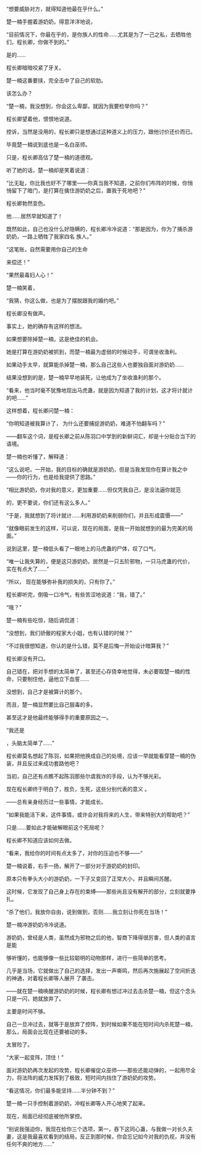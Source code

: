“想要威胁对方，就得知道他最在乎什么。”

楚一楠手握着游奶奶，得意洋洋地说，

“目前情况下，你最在乎的，是你族人的性命……尤其是为了一己之私，去牺牲他们，程长卿，你做不到的。”

是的……

程长卿暗暗咬紧了牙关。

楚一楠这番要挟，完全击中了自己的软肋。

该怎么办？

“楚一楠，我没想到，你会这么卑鄙，就因为我要检举你吗？”

程长卿望着他，恨恨地说道。

控诉，当然是没用的，程长卿只是想通过这种道义上的压力，跟他讨价还价而已。

毕竟楚一楠说到底也是一名白巫师。

只是，程长卿高估了楚一楠的道德观。

听了她的话，楚一楠却是笑着说道：

“比无耻，你比我也好不了哪里——你真当我不知道，之前你们布阵的时候，你悄悄留下了暗门，是打算在擒住游奶奶之后，置我于死地吧？”

程长卿勃然变色。

他……居然早就知道了！

既然如此，自己也没什么好隐瞒的，程长卿冷冷说道：“那是因为，你为了捕杀游奶奶，一路上牺牲了我家四名 族人。”

“这笔账，自然需要用你自己的生命

来偿还！”

“果然最毒妇人心！”

楚一楠笑着，

“我猜，你这么做，也是为了摆脱跟我的婚约吧。”

程长卿没有做声。

事实上，她的确存有这样的想法。

如果想要除掉楚一楠，这是绝佳的机会。

她是打算在游奶奶被抓到，而楚一楠最为虚弱的时候动手，可谓坐收渔利。

如果动手太早，就算能杀掉楚一楠，那么自己这些人也要独自面对游奶奶……

结果没想到的是，楚一楠早早地装死，让他成为了坐收渔利的那个。

“看来，他当时毫不犹豫地现出马虎蛊，就是因为知道了我的计划，这才将计就计的吧……”

这样想着，程长卿问楚一楠：

“你明知道被我算计了， 为什么还要捕捉游奶奶，难道不怕翻车吗？”

——翻车这个词，是程长卿之前从陈羽口中学到的新鲜词汇，却是十分贴合当下的语境。

楚一楠也听懂了，解释道：

“这么说吧，一开始，我的目标的确就是游奶奶，但是当我发现你在算计我之中——你的行为，也是给我提供了思路。”

“相比游奶奶，你对我的意义，更加重要……但仅凭我自己，是没法逼你就范

的，更不要说，你们还有这么多人。”

“于是，我就想到了将计就计……利用游奶奶来削弱你们，并且形成震慑——”

“就像眼前发生的这样，可以说，现在的局面，是我一开始就想到的最为完美的局面。”

说到这里，楚一楠低头看了一眼地上的马虎蛊的尸体，叹了口气，

“唯一让我失算的，便是这只游奶奶，居然是一只五阶邪物，一只马虎蛊的代价，实在有点大了……”

“所以， 现在能够弥补我的损失的，只有你了。”

程长卿听完，倒吸一口冷气，有些苦涩地说道：“我，错了。”

“哦？”

楚一楠有些吃惊，随后调侃道：

“没想到，我们骄傲的程家大小姐，也有认错的时候？”

“不过我很想知道，你认的是什么错，莫不是后悔一开始设计暗算我？”

程长卿没有开口。

自己错在，把对手想的太简单了，甚至还心存侥幸地觉得，未必要取楚一楠的性命，只要制住他，逼他立下血誓……

没想到，自己才是被算计的那个。

而且，楚一楠显然要比自己狠毒的多。

甚至这才是他最终能够得手的重要原因之一。

“我还是

，头脑太简单了……”

程长卿莫名想起了陈羽，如果把他换成自己的处境，应该一早就能看穿楚一楠的伪装，并且反过来成功套路他吧？

当初，自己还有点瞧不起陈羽那些尔虞我诈的手段，认为不够光彩。

现在程长卿终于明白了，胜负，生死，这些分别代表的意义 。

——总有亲身经历过一些事情，才能成长。

“如果我能活下来，这件事情，或许会对我将来的人生，带来特别大的帮助吧？”

只是……要如此才能破解眼前这个死局呢？

程长卿不知道应该如何去做。

“看来，我给你的时间有点太多了，对你的压迫也不够——”

楚一楠说着，右手一扬，解开了一部分对于游奶奶的封印。

原本只有拳头大小的游奶奶，一下子又变回了正常大小，并且瞬间苏醒。

这时候，它发现了自己身上存在的束缚——那些尚且没有解开的部分，立刻就要挣扎。

“杀了他们，我放你自由，说到做到，否则……我立刻让你死在当场！”

楚一楠冲游奶奶冷冷说道。

游奶奶，曾经是人类，虽然成为邪物之后的他，智商下降得很厉害，但人类的语言是能

够听懂的，也能够像一些比较聪明的动物那样，进行一些简单的思考。

几乎是当场，它就做出了自己的选择，发出一声嘶鸣，然后再次施展起了空间折迭的神通，对着程长卿等人展开 了袭击。

——就在楚一楠唤醒游奶奶的时候，程长卿有想过冲过去击杀楚一楠，但这个念头只是一闪，她就放弃了。

主要是时间不够。

自己一旦冲过去，就等于是放弃了控阵，到时候如果不能在短时间内杀死楚一楠，那么，局面会比现在还要被动的多。

太冒险了。

“大家一起变阵，顶住！”

面对游奶奶再次发起的攻势，程长卿催促众巫师——那些还能动弹的，一起用尽全力，将法阵的威力发挥到了极致，短时间内挡住了游奶奶的攻势。

“看这情况，你们最多能坚持……半分钟不到？”

楚一楠一只手控制着游奶奶，冲程长卿等人开心地笑了起来。

现在，局面已经彻底被他所掌控。

“别说我强迫你，我现在给你三个选项，第一，吞下这同心蛊，与我做一对长久夫妻，这是我最喜欢看到的结局，反正到那时候，你会忘记如今对我的仇视，并没有任何不爽的地方……”

